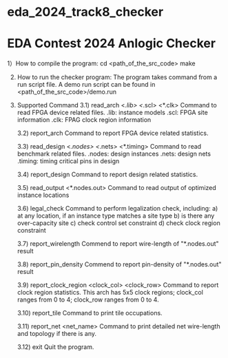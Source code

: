 # eda_2024_track8_checker
# EDA Contest 2024 Anlogic Checker

1）How to compile the program: 
   cd <path_of_the_src_code>
   make 

2) How to run the checker program:
   The program takes command from a run script file.
   A demo run script can be found in <path_of_the_src_code>/demo.run
   
3) Supported Command 
   3.1) read_arch <*.lib> <*.scl> <*.clk>
        Command to read FPGA device related files.
		.lib: instance models
		.scl: FPGA site information
		.clk: FPAG clock region information		
		
   3.2) report_arch
		Command to report FPGA device related statistics.
				
   3.3) read_design <*.nodes> <*.nets> <*.timing>
        Command to read benchmark related files.
		.nodes: design instances
		.nets: design nets
		.timing: timing critical pins in design
		
   3.4) report_design
   	    Command to report design related statistics.
		
   3.5) read_output	<*.nodes.out>
		Command to read output of optimized instance locations
		
   3.6) legal_check
		Command to perform legalization check, including:
	      a) at any location, if an instance type matches a site type
		  b) is there any over-capacity site 
	      c) check control set constraint
	      d) check clock region constraint
   
   3.7) report_wirelength
        Commend to report wire-length of "*.nodes.out" result
		
   3.8) report_pin_density
        Commend to report pin-density of "*.nodes.out" result
		
   3.9) report_clock_region <clock_col> <clock_row>
        Command to report clock region statistics. 
		This arch has 5x5 clock regions; clock_col ranges from 0 to 4; clock_row ranges from 0 to 4.
   
   3.10) report_tile <col> <row>
		 Command to print tile occupations.	
   
   3.11) report_net <net_name>
         Command to print detailed net wire-length and topology if there is any.
   
   3.12) exit
		 Quit the program.	
  
